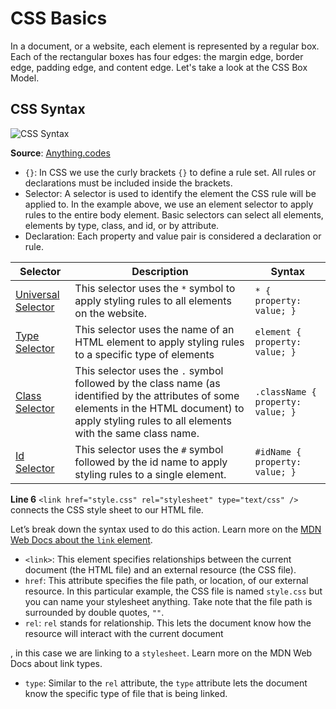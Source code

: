 # CSS Basics

In a document, or a website, each element is represented by a regular box. Each of the rectangular boxes has four edges: the margin edge, border edge, padding edge, and content edge. Let's take a look at the CSS Box Model.

## CSS Syntax

![CSS Syntax](https://user-images.githubusercontent.com/6511/163082188-24304dfc-0ff0-468b-a6c0-330348d0765a.png)

**Source**: [Anything.codes](http://anything.codes/gdi-intro-html-css/class2.html#/)

- `{}`: In CSS we use the curly brackets `{}` to define a rule set. All rules or declarations must be included inside the brackets.
- Selector: A selector is used to identify the element the CSS rule will be applied to. In the example above, we use an element selector to apply rules to the entire body element. Basic selectors can select all elements, elements by type, class, and id, or by attribute.
- Declaration: Each property and value pair is considered a declaration or rule.

| Selector | Description | Syntax |
|----------|-------------|--------|
| [Universal Selector](https://developer.mozilla.org/en-US/docs/Web/CSS/Universal_selectors) | This selector uses the `*` symbol to apply styling rules to all elements on the website. | `* { property: value; }` |
| [Type Selector](https://developer.mozilla.org/en-US/docs/Web/CSS/Type_selectors) | This selector uses the name of an HTML element to apply styling rules to a specific type of elements | `element { property: value; }` |
| [Class Selector](https://developer.mozilla.org/en-US/docs/Web/CSS/Class_selectors) | This selector uses the `.` symbol followed by the class name (as identified by the attributes of some elements in the HTML document) to apply styling rules to all elements with the same class name. | `.className { property: value; }` |
| [Id Selector](https://developer.mozilla.org/en-US/docs/Web/CSS/ID_selectors) | This selector uses the `#` symbol followed by the id name to apply styling rules to a single element. | `#idName { property: value; }` |


**Line 6**  `<link href="style.css" rel="stylesheet" type="text/css" />`  connects the CSS style sheet to our HTML file.

Let’s break down the syntax used to do this action. Learn more on the [MDN Web Docs about the `link` element](https://developer.mozilla.org/en-US/docs/Web/HTML/Element/link).

- `<link>`: This element specifies relationships between the current document (the HTML file) and an external resource (the CSS file).
- `href`: This attribute specifies the file path, or location, of our external resource. In this particular example, the CSS file is named `style.css` but you can name your stylesheet anything. Take note that the file path is surrounded by double quotes, `""`.
- `rel`: `rel` stands for relationship. This lets the document know how the resource will interact with the current document

, in this case we are linking to a `stylesheet`. Learn more on the MDN Web Docs about link types.
- `type`: Similar to the `rel` attribute, the `type` attribute lets the document know the specific type of file that is being linked.


